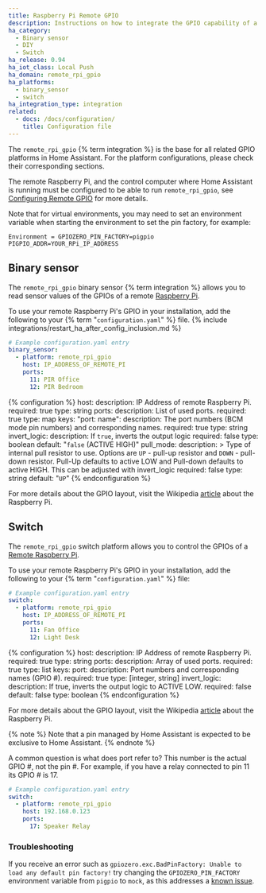 ```yaml
---
title: Raspberry Pi Remote GPIO
description: Instructions on how to integrate the GPIO capability of a remote Raspberry Pi into Home Assistant.
ha_category:
  - Binary sensor
  - DIY
  - Switch
ha_release: 0.94
ha_iot_class: Local Push
ha_domain: remote_rpi_gpio
ha_platforms:
  - binary_sensor
  - switch
ha_integration_type: integration
related:
  - docs: /docs/configuration/
    title: Configuration file
---
```


The `remote_rpi_gpio` {% term integration %} is the base for all related GPIO platforms in Home Assistant. For the platform configurations, please check their corresponding sections.

The remote Raspberry Pi, and the control computer where Home Assistant is running must be configured to be able to run `remote_rpi_gpio`, see [Configuring Remote GPIO](https://gpiozero.readthedocs.io/en/stable/remote_gpio.html) for more details.

Note that for virtual environments, you may need to set an environment variable when starting the environment to set the pin factory, for example:

`Environment = GPIOZERO_PIN_FACTORY=pigpio PIGPIO_ADDR=YOUR_RPi_IP_ADDRESS`

## Binary sensor

The `remote_rpi_gpio` binary sensor {% term integration %} allows you to read sensor values of the GPIOs of a remote [Raspberry Pi](https://www.raspberrypi.org/).

To use your remote Raspberry Pi's GPIO in your installation, add the following to your {% term "`configuration.yaml`" %} file.
{% include integrations/restart_ha_after_config_inclusion.md %}

```yaml
# Example configuration.yaml entry
binary_sensor:
  - platform: remote_rpi_gpio
    host: IP_ADDRESS_OF_REMOTE_PI
    ports:
      11: PIR Office
      12: PIR Bedroom
```

{% configuration %}
host:
  description: IP Address of remote Raspberry Pi.
  required: true
  type: string
ports:
  description: List of used ports.
  required: true
  type: map
  keys:
    "port: name":
      description: The port numbers (BCM mode pin numbers) and corresponding names.
      required: true
      type: string
invert_logic:
  description: If `true`, inverts the output logic
  required: false
  type: boolean
  default: "`false` (ACTIVE HIGH)"
pull_mode:
  description: >
    Type of internal pull resistor to use.
    Options are `UP` - pull-up resistor and `DOWN` - pull-down resistor.
    Pull-Up defaults to active LOW and Pull-down defaults to active HIGH. This can be adjusted with invert_logic
  required: false
  type: string
  default: "`UP`"
{% endconfiguration %}

For more details about the GPIO layout, visit the Wikipedia [article](https://en.wikipedia.org/wiki/Raspberry_Pi#J8_header_and_general_purpose_input-output_(GPIO)) about the Raspberry Pi.

## Switch

The `remote_rpi_gpio` switch platform allows you to control the GPIOs of a [Remote Raspberry Pi](https://www.raspberrypi.org/).

To use your remote Raspberry Pi's GPIO in your installation, add the following to your {% term "`configuration.yaml`" %} file:

```yaml
# Example configuration.yaml entry
switch:
  - platform: remote_rpi_gpio
    host: IP_ADDRESS_OF_REMOTE_PI
    ports:
      11: Fan Office
      12: Light Desk
```

{% configuration %}
host:
  description: IP Address of remote Raspberry Pi.
  required: true
  type: string
ports:
  description: Array of used ports.
  required: true
  type: list
  keys:
    port:
      description: Port numbers and corresponding names (GPIO #).
      required: true
      type: [integer, string]
invert_logic:
  description: If true, inverts the output logic to ACTIVE LOW.
  required: false
  default: false
  type: boolean
{% endconfiguration %}

For more details about the GPIO layout, visit the Wikipedia [article](https://en.wikipedia.org/wiki/Raspberry_Pi#J8_header_and_general_purpose_input-output_(GPIO)) about the Raspberry Pi.

{% note %}
Note that a pin managed by Home Assistant is expected to be exclusive to Home Assistant.
{% endnote %}

A common question is what does port refer to? This number is the actual GPIO #, not the pin #.
For example, if you have a relay connected to pin 11 its GPIO # is 17.

```yaml
# Example configuration.yaml entry
switch:
  - platform: remote_rpi_gpio
    host: 192.168.0.123
    ports:
      17: Speaker Relay
```

### Troubleshooting

If you receive an error such as `gpiozero.exc.BadPinFactory: Unable to load any default pin factory!` try changing the `GPIOZERO_PIN_FACTORY` environment variable from `pigpio` to `mock`, as this addresses a [known issue](https://forums.raspberrypi.com/viewtopic.php?p=1417922).
